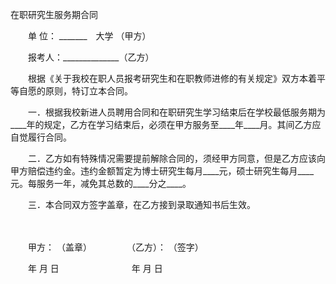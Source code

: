 



在职研究生服务期合同



 

　　单 位： _______　大学 （甲方）

　　报考人：______________（乙方）　　

　　根据《关于我校在职人员报考研究生和在职教师进修的有关规定》双方本着平等自愿的原则，特订立本合同。

　　一．根据我校新进人员聘用合同和在职研究生学习结束后在学校最低服务期为____年的规定，乙方在学习结束后，必须在甲方服务至____年____月。其间乙方应自觉履行合同。

　　二．乙方如有特殊情况需要提前解除合同的，须经甲方同意，但是乙方应该向甲方赔偿违约金。违约金额暂定为博士研究生每月____元，硕士研究生每月____元。每服务一年，减免其总数的____分之____。

　　三．本合同双方签字盖章，在乙方接到录取通知书后生效。　　

　　

　　甲方： （盖章）　　　　　（乙方）： （签字）

　　年 月 日　　　　　　　　 年 月 日